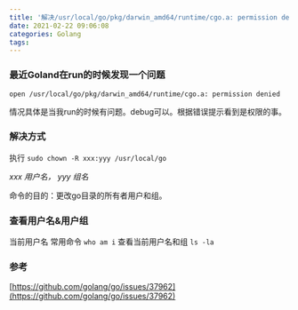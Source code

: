 ```yaml
---
title: '解决/usr/local/go/pkg/darwin_amd64/runtime/cgo.a: permission denied问题'
date: 2021-02-22 09:06:08
categories: Golang
tags:
---
```


### 最近Goland在run的时候发现一个问题
`open /usr/local/go/pkg/darwin_amd64/runtime/cgo.a: permission denied`

情况具体是当我run的时候有问题。debug可以。根据错误提示看到是权限的事。

### 解决方式
执行 `sudo chown -R xxx:yyy /usr/local/go`

*xxx 用户名， yyy 组名*

命令的目的：更改go目录的所有者用户和组。

### 查看用户名&用户组
当前用户名 常用命令 `who am i`
查看当前用户名和组 `ls -la` 

### 参考
[https://github.com/golang/go/issues/37962](https://github.com/golang/go/issues/37962)